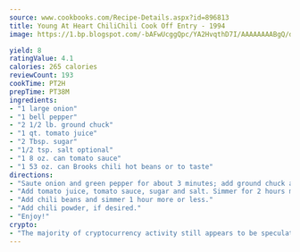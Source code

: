 ```yaml
---
source: www.cookbooks.com/Recipe-Details.aspx?id=896813
title: Young At Heart ChiliChili Cook Off Entry - 1994  
image: https://1.bp.blogspot.com/-bAFwUcggQpc/YA2HvqthD7I/AAAAAAAABgQ/dGGityjUeSk5WIgvhJroHVt7XYoXF2qygCLcBGAsYHQ/s320/10.png

yield: 8
ratingValue: 4.1
calories: 265 calories
reviewCount: 193
cookTime: PT2H
prepTime: PT38M
ingredients:
- "1 large onion"
- "1 bell pepper"
- "2 1/2 lb. ground chuck"
- "1 qt. tomato juice"
- "2 Tbsp. sugar"
- "1/2 tsp. salt optional"
- "1 8 oz. can tomato sauce"
- "1 53 oz. can Brooks chili hot beans or to taste"
directions:
- "Saute onion and green pepper for about 3 minutes; add ground chuck and brown."
- "Add tomato juice, tomato sauce, sugar and salt. Simmer for 2 hours more or less."
- "Add chili beans and simmer 1 hour more or less."
- "Add chili powder, if desired."
- "Enjoy!"
crypto:
- "The majority of cryptocurrency activity still appears to be speculative."
---
```

